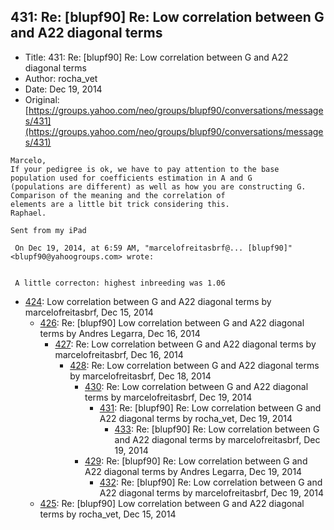 ## 431: Re: [blupf90] Re: Low correlation between G and A22 diagonal terms

- Title: 431: Re: [blupf90] Re: Low correlation between G and A22 diagonal terms
- Author: rocha_vet
- Date: Dec 19, 2014
- Original: [https://groups.yahoo.com/neo/groups/blupf90/conversations/messages/431](https://groups.yahoo.com/neo/groups/blupf90/conversations/messages/431)

```
Marcelo,
If your pedigree is ok, we have to pay attention to the base population used for coefficients estimation in A and G
(populations are different) as well as how you are constructing G. Comparison of the meaning and the correlation of
elements are a little bit trick considering this. 
Raphael.

Sent from my iPad

 On Dec 19, 2014, at 6:59 AM, "marcelofreitasbrf@... [blupf90]" <blupf90@yahoogroups.com> wrote:


 A little correcton: highest inbreeding was 1.06
```

- [424](0424.md): Low correlation between G and A22 diagonal terms by marcelofreitasbrf, Dec 15, 2014
    - [426](0426.md): Re: [blupf90] Low correlation between G and A22 diagonal terms by Andres Legarra, Dec 16, 2014
        - [427](0427.md): Re: Low correlation between G and A22 diagonal terms by marcelofreitasbrf, Dec 16, 2014
            - [428](0428.md): Re: Low correlation between G and A22 diagonal terms by marcelofreitasbrf, Dec 18, 2014
                - [430](0430.md): Re: Low correlation between G and A22 diagonal terms by marcelofreitasbrf, Dec 19, 2014
                    - [431](0431.md): Re: [blupf90] Re: Low correlation between G and A22 diagonal terms by rocha_vet, Dec 19, 2014
                        - [433](0433.md): Re: [blupf90] Re: Low correlation between G and A22 diagonal terms by marcelofreitasbrf, Dec 19, 2014
                - [429](0429.md): Re: [blupf90] Re: Low correlation between G and A22 diagonal terms by Andres Legarra, Dec 19, 2014
                    - [432](0432.md): Re: [blupf90] Re: Low correlation between G and A22 diagonal terms by marcelofreitasbrf, Dec 19, 2014
    - [425](0425.md): Re: [blupf90] Low correlation between G and A22 diagonal terms by rocha_vet, Dec 15, 2014
